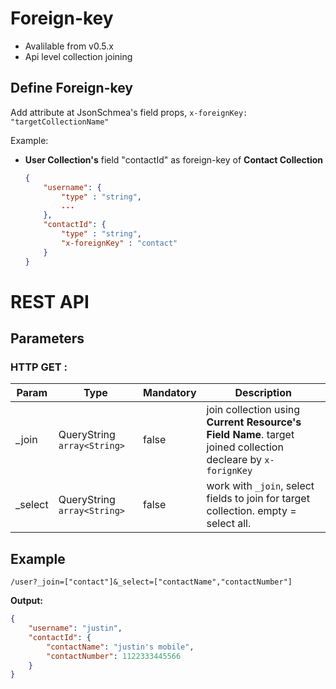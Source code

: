 # Foreign-key
- Avalilable from v0.5.x
- Api level collection joining

## Define Foreign-key  
Add attribute at JsonSchmea's field props, `x-foreignKey: "targetCollectionName"`

Example:  
- **User Collection's**  field "contactId" as foreign-key of **Contact Collection**
    ```JSON
    {
        "username": {
            "type" : "string",
            ...
        },
        "contactId": {
            "type" : "string",
            "x-foreignKey" : "contact"
        }
    }
    ```
# REST API 
## Parameters
### HTTP GET :
| Param | Type | Mandatory | Description |
| ----- | ---- | --------- | ----------- |
| _join | QueryString `array<String>` | false | join collection using **Current Resource's Field Name**. target joined collection decleare by `x-forignKey` |
| _select | QueryString `array<String>` | false | work with `_join`, select fields to join for target collection. empty = select all.  |

## Example 
`/user?_join=["contact"]&_select=["contactName","contactNumber"]`
  

**Output:** 
```JSON
{
    "username": "justin",
    "contactId": {
        "contactName": "justin's mobile",
        "contactNumber": 1122333445566
    }
}

